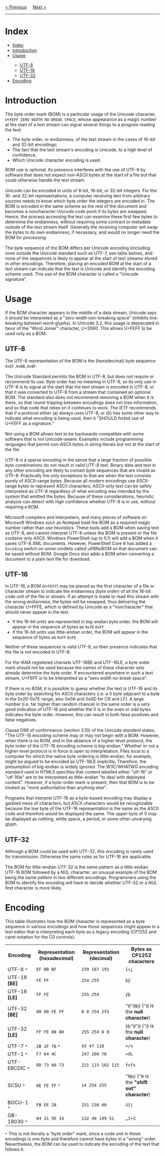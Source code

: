 <a href="https://bledy-guides.repl.co/#bom">&lt; Previous</a>
&nbsp;&nbsp;&nbsp;
<a href="/JS/BOM/Window.md">Next &gt;</a>
<hr>
<h1>Index</h1>
<ul>
  <li><a href="#Index">Index</a></li>
  <li><a href="#Introduction">Introduction</a></li>
  <li><a href="#Usage">Usage</a></li>
  <ul>
    <li><a href="#UTF-8">UTF-8</a></li>
    <li><a href="#UTF-16">UTF-16</a></li>
    <li><a href="#UTF-32">UTF-32</a></li>
  </ul>
  <li><a href="#Encoding">Encoding</a></li>
</ul>
<h1>Introduction</h1>
The byte order mark (BOM) is a particular usage of the Unicode character, <code>U+FEFF ZERO WIDTH NO-BREAK SPACE</code>, whose appearance as a magic number at the start of a text stream can signal several things to a program reading the text:
<ul>
  <li>The byte order, or endianness, of the text stream in the cases of 16-bit and 32-bit encodings;</li>
  <li>The fact that the text stream's encoding is Unicode, to a high level of confidence;</li>
  <li>Which Unicode character encoding is used.</li>
</ul>
BOM use is optional. Its presence interferes with the use of UTF-8 by software that does not expect non-ASCII bytes at the start of a file but that could otherwise handle the text stream.
<br><br>
Unicode can be encoded in units of 8-bit, 16-bit, or 32-bit integers. For the 16- and 32-bit representations, a computer receiving text from arbitrary sources needs to know which byte order the integers are encoded in. The BOM is encoded in the same scheme as the rest of the document and becomes a noncharacter Unicode code point if its bytes are swapped. Hence, the process accessing the text can examine these first few bytes to determine the endianness, without requiring some contract or metadata outside of the text stream itself. Generally the receiving computer will swap the bytes to its own endianness, if necessary, and would no longer need the BOM for processing.
<br><br>
The byte sequence of the BOM differs per Unicode encoding (including ones outside the Unicode standard such as UTF-7, see table below), and none of the sequences is likely to appear at the start of text streams stored in other encodings. Therefore, placing an encoded BOM at the start of a text stream can indicate that the text is Unicode and identify the encoding scheme used. This use of the BOM character is called a "Unicode signature".
<h1>Usage</h1>
If the BOM character appears in the middle of a data stream, Unicode says it should be interpreted as a "zero-width non-breaking space" (inhibits line-breaking between word-glyphs). In Unicode 3.2, this usage is deprecated in favor of the "Word Joiner" character, U+2060. This allows U+FEFF to be used only as a BOM.
<h2>UTF-8</h2>
The UTF-8 representation of the BOM is the (hexadecimal) byte sequence <code>0xEF,0xBB,0xBF</code>.
<br><br>
The Unicode Standard permits the BOM in UTF-8, but does not require or recommend its use. Byte order has no meaning in UTF-8, so its only use in UTF-8 is to signal at the start that the text stream is encoded in UTF-8, or that it was converted to UTF-8 from a stream that contained an optional BOM. The standard also does not recommend removing a BOM when it is there, so that round-tripping between encodings does not lose information, and so that code that relies on it continues to work. The IETF recommends that if a protocol either (a) always uses UTF-8, or (b) has some other way to indicate what encoding is being used, then it "SHOULD forbid use of U+FEFF as a signature."
<br><br>
Not using a BOM allows text to be backwards-compatible with some software that is not Unicode-aware. Examples include programming languages that permit non-ASCII bytes in string literals but not at the start of the file.
<br><br>
UTF-8 is a sparse encoding in the sense that a large fraction of possible byte combinations do not result in valid UTF-8 text. Binary data and text in any other encoding are likely to contain byte sequences that are invalid as UTF-8. Practically the only exceptions to that are when the text consists purely of ASCII-range bytes. Because all modern encodings use ASCII-range bytes to represent ASCII characters, ASCII-only text can be safely interpreted as UTF-8 regardless of what encoding was intended by the system that emitted the bytes. Because of these considerations, heuristic analysis can detect with high confidence whether UTF-8 is in use, without requiring a BOM.
<br><br>
Microsoft compilers and interpreters, and many pieces of software on Microsoft Windows such as Notepad treat the BOM as a required magic number rather than use heuristics. These tools add a BOM when saving text as UTF-8, and cannot interpret UTF-8 unless the BOM is present or the file contains only ASCII. Windows PowerShell (up to 5.1) will add a BOM when it saves UTF-8 XML documents. However, PowerShell Core 6 has added a <code>-Encoding</code> switch on some cmdlets called utf8NoBOM so that document can be saved without BOM. Google Docs also adds a BOM when converting a document to a plain text file for download.
<h2>UTF-16</h2>
In UTF-16, a BOM (<code>U+FEFF</code>) may be placed as the first character of a file or character stream to indicate the endianness (byte order) of all the 16-bit code unit of the file or stream. If an attempt is made to read this stream with the wrong endianness, the bytes will be swapped, thus delivering the character U+FFFE, which is defined by Unicode as a "noncharacter" that should never appear in the text.
<ul>
  <li>If the 16-bit units are represented in big-endian byte order, the BOM will appear in the sequence of bytes as <code>0xFE</code> <code>0xFF</code></li>
  <li>If the 16-bit units use little-endian order, the BOM will appear in the sequence of bytes as <code>0xFF</code> <code>0xFE</code></li>
</ul>
Neither of these sequences is valid UTF-8, so their presence indicates that the file is not encoded in UTF-8.
<br><br>
For the IANA registered charsets UTF-16BE and UTF-16LE, a byte order mark should not be used because the names of these character sets already determine the byte order. If encountered anywhere in such a text stream, U+FEFF is to be interpreted as a "zero width no-break space".
<br><br>
If there is no BOM, it is possible to guess whether the text is UTF-16 and its byte order by searching for ASCII characters (i.e. a 0 byte adjacent to a byte in the 0x20-0x7E range, also 0x0A and 0x0D for CR and LF). A large number (i.e. far higher than random chance) in the same order is a very good indication of UTF-16 and whether the 0 is in the even or odd bytes indicates the byte order. However, this can result in both false positives and false negatives.
<br><br>
Clause D98 of conformance (section 3.10) of the Unicode standard states, "The UTF-16 encoding scheme may or may not begin with a BOM. However, when there is no BOM, and in the absence of a higher-level protocol, the byte order of the UTF-16 encoding scheme is big-endian." Whether or not a higher-level protocol is in force is open to interpretation. Files local to a computer for which the native byte ordering is little-endian, for example, might be argued to be encoded as UTF-16LE implicitly. Therefore, the presumption of big-endian is widely ignored. The W3C/WHATWG encoding standard used in HTML5 specifies that content labelled either "utf-16" or "utf-16le" are to be interpreted as little-endian "to deal with deployed content". However, if a byte-order mark is present, then that BOM is to be treated as "more authoritative than anything else".
<br><br>
Programs that interpret UTF-16 as a byte-based encoding may display a garbled mess of characters, but ASCII characters would be recognizable because the low byte of the UTF-16 representation is the same as the ASCII code and therefore would be displayed the same. The upper byte of 0 may be displayed as nothing, white space, a period, or some other unvarying glyph.
<h2>UTF-32</h2>
Although a BOM could be used with UTF-32, this encoding is rarely used for transmission. Otherwise the same rules as for UTF-16 are applicable.
<br><br>
The BOM for little-endian UTF-32 is the same pattern as a little-endian UTF-16 BOM followed by a NUL character, an unusual example of the BOM being the same pattern in two different encodings. Programmers using the BOM to identify the encoding will have to decide whether UTF-32 or a NUL first character is more likely.
<h1>Encoding</h1>
This table illustrates how the BOM character is represented as a byte sequence in various encodings and how those sequences might appear in a text editor that is interpreting each byte as a legacy encoding (CP1252 and caret notation for the C0 controls):
<table class="ws-table-all notranslate">
  <tr>
    <th>Encoding</th>
    <th>Representation (hexadecimal)</th>
    <th>Representation (decimal)</th>
    <th>Bytes as CP1252 characters</th>
  </tr>
  <tr>
    <td>UTF-8 <code>*</code></td>
    <td><code>EF BB BF</code></td>
    <td><code>239 187 191</code></td>
    <td><code>ï»¿</code></td>
  </tr>
  <tr>
    <td>UTF-16 <b>[BE]</b></td>
    <td><code>FE FF</code></td>
    <td><code>254 255</code></td>
    <td><code>þÿ</code></td>
  </tr>
  <tr>
    <td>UTF-16 <b>[LE]</b></td>
    <td><code>FF FE</code></td>
    <td><code>255 254</code></td>
    <td><code>ÿþ</code></td>
  </tr>
  <tr>
    <td>UTF-32 <b>[BE]</b></td>
    <td><code>00 00 FE FF</code></td>
    <td><code>0 0 254 255</code></td>
    <td><code>^@^@þÿ</code> (<code>^@</code> is the <b>null character</b>)</td>
  </tr>
  <tr>
    <td>UTF-32 <b>[LE]</b></td>
    <td><code>FF FE 00 00</code></td>
    <td><code>255 254 0 0</code></td>
    <td><code>ÿþ^@^@</code> (<code>^@</code> is the <b>null character</b>)</td>
  </tr>
  <tr>
    <td>UTF-7 <code>*</code></td>
    <td><code>2B 2F 76</code> <code>*</code></td>
    <td><code>43 47 118</code></td>
    <td><code>+/v</code></td>
  </tr>
  <tr>
    <td>UTF-1 <code>*</code></td>
    <td><code>F7 64 4C</code></td>
    <td><code>247 100 76</code></td>
    <td><code>÷dL</code></td>
  </tr>
  <tr>
    <td>UTF-EBCDIC <code>*</code></td>
    <td><code>DD 73 66 73</code></td>
    <td><code>221 115 102 115</code></td>
    <td><code>Ýsfs</code></td>
  </tr>
  <tr>
    <td>SCSU <code>*</code></td>
    <td><code>0E FE FF</code> <code>*</code></td>
    <td><code>14 254 255</code></td>
    <td><code>^Nþÿ</code> (<code>^N</code> is the <b>"shift out" character</b>)</td>
  </tr>
  <tr>
    <td>BOCU-1 <code>*</code></td>
    <td><code>FB EE 28</code></td>
    <td><code>251 238 40</code></td>
    <td><code>ûî(</code></td>
  </tr>
  <tr>
    <td>GB-18030 <code>*</code></td>
    <td><code>84 31 95 33</code></td>
    <td><code>132 49 149 51</code></td>
    <td><code>„1•3</code></td>
  </tr>
</table>
<code>*</code> This is not literally a "byte order" mark, since a code unit in these encodings is one byte and therefore cannot have bytes in a "wrong" order. Nevertheless, the BOM can be used to indicate the encoding of the text that follows it.
